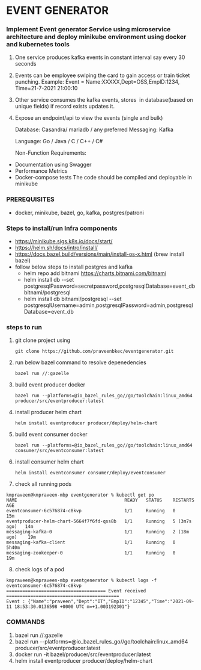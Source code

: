 # EVENT GENERATOR

### Implement Event generator Service using microservice architecture and deploy minikube environment using docker and kubernetes tools

1. One service produces kafka events in constant interval say every 30 seconds
2. Events can be employee swiping the card to gain access or train ticket punching. Example: Event = Name:XXXXX,Dept=OSS,EmplD:1234, Time=21-7-2021 21:00:10
3. Other service consumes the kafka events, stores  in database(based on unique fields) if record exists updates it.
4. Expose an endpoint/api to view the events (single and bulk)

   Database: Casandra/ mariadb / any preferred
   Messaging: Kafka

   Language: Go / Java / C / C++ / C#

   Non-Function Requirements:
* Documentation using Swagger
* Performance Metrics
* Docker-compose tests
  The code should be compiled and deployable in minikube

### PREREQUISITES  
* docker, minikube, bazel, go, kafka, postgres/patroni

### Steps to install/run Infra components
* https://minikube.sigs.k8s.io/docs/start/
* https://helm.sh/docs/intro/install/
* https://docs.bazel.build/versions/main/install-os-x.html (brew install bazel)
* follow below steps to install postgres and kafka
  - helm repo add bitnami https://charts.bitnami.com/bitnami
  - helm install db --set postgresqlPassword=secretpassword,postgresqlDatabase=event_db bitnami/postgresql
  - helm install db bitnami/postgresql --set postgresqlUsername=admin,postgresqlPassword=admin,postgresqlDatabase=event_db

    
    
### steps to run
1. git clone project using
    ```
    git clone https://github.com/praveenbkec/eventgenerator.git
   ```
2. run below bazel command to resolve depenedencies
    ```
    bazel run //:gazelle
    ```
   
3. build event producer docker
    ``` 
    bazel run --platforms=@io_bazel_rules_go//go/toolchain:linux_amd64 producer/src/eventproducer:latest
    ```
4. install producer helm chart
    ```
    helm install eventproducer producer/deploy/helm-chart
    ```
3. build event consumer docker
    ```
    bazel run --platforms=@io_bazel_rules_go//go/toolchain:linux_amd64 consumer/src/eventconsumer:latest
    ```   

6. install consumer helm chart
    ```
    helm install eventconsumer consumer/deploy/eventconsumer
    ```
   
7. check all running pods
```
kmpraveen@kmpraveen-mbp eventgenerator % kubectl get po
NAME                                        READY   STATUS    RESTARTS       AGE
eventconsumer-6c576874-c8kvp                1/1     Running   0              15m
eventproducer-helm-chart-5664f7f6fd-qss8b   1/1     Running   5 (3m7s ago)   14m
messaging-kafka-0                           1/1     Running   2 (18m ago)    19m
messaging-kafka-client                      1/1     Running   0              5h40m
messaging-zookeeper-0                       1/1     Running   0              19m
```

8. check logs of a pod
```
kmpraveen@kmpraveen-mbp eventgenerator % kubectl logs -f eventconsumer-6c576874-c8kvp 
===================================== Event received ==========================================
Event : {"Name":"praveen","Dept":"IT","EmpID":"12345","Time":"2021-09-11 18:53:30.0136598 +0000 UTC m=+1.003192301"}
```


### COMMANDS

1. bazel run //:gazelle
2. bazel run --platforms=@io_bazel_rules_go//go/toolchain:linux_amd64 producer/src/eventproducer:latest
3. docker run -it bazel/producer/src/eventproducer:latest
4. helm install eventproducer producer/deploy/helm-chart